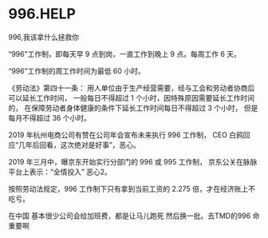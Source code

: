 # 996.HELP
996,我该拿什么拯救你


“996”工作制，即每天早 9 点到岗，一直工作到晚上 9 点。每周工作 6 天。

“996”工作制的周工作时间为最低 60 小时。

《劳动法》第四十一条：
用人单位由于生产经营需要，经与工会和劳动者协商后可以延长工作时间， 一般每日不得超过 1 个小时，因特殊原因需要延长工作时间的， 在保障劳动者身体健康的条件下延长工作时间每日不得超过 3 个小时， 但是每月不得超过 36 个小时。

2019 年杭州电商公司有赞在公司年会宣布未来执行 996 工作制， CEO 白鸦回应“几年后回看，这次绝对是好事”，恶心。

2019 年三月中，曝京东开始实行分部门的 996 或 995 工作制， 京东公关在脉脉平台上表示：“全情投入” 恶心2。

按照劳动法规定，996 工作制下只有拿到当前工资的 2.275 倍，才在经济账上不吃亏。

在中国 基本很少公司会给加班费，都是让马儿跑死 然后换一批。去TMD的996 命重要啊
